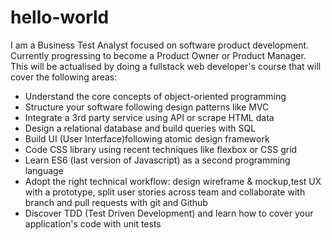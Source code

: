 # hello-world
I am a Business Test Analyst focused on software product development. Currently progressing to become a Product Owner or Product Manager. This will be actualised by doing a fullstack web developer's course that will cover the following areas:
- Understand the core concepts of object-oriented programming
- Structure your software following design patterns like MVC
- Integrate a 3rd party service using API or scrape HTML data
- Design a relational database and build queries with SQL
- Build UI (User Interface)following atomic design framework
- Code CSS library using recent techniques like flexbox or CSS grid
- Learn ES6 (last version of Javascript) as a second programming language
- Adopt the right technical workflow: design wireframe & mockup,test UX with a prototype, split user stories across team and collaborate with branch and pull requests with git and Github
- Discover TDD (Test Driven Development) and learn how to cover your application's code with unit tests
